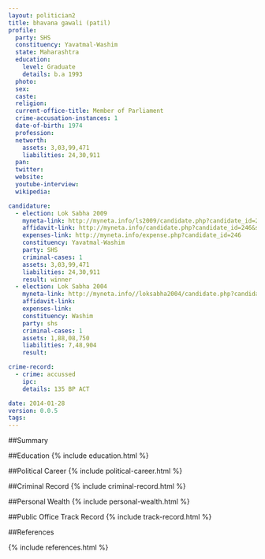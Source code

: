 ```yaml
---
layout: politician2
title: bhavana gawali (patil)
profile: 
  party: SHS
  constituency: Yavatmal-Washim
  state: Maharashtra
  education: 
    level: Graduate
    details: b.a 1993
  photo: 
  sex: 
  caste: 
  religion: 
  current-office-title: Member of Parliament
  crime-accusation-instances: 1
  date-of-birth: 1974
  profession: 
  networth: 
    assets: 3,03,99,471
    liabilities: 24,30,911
  pan: 
  twitter: 
  website: 
  youtube-interview: 
  wikipedia: 

candidature: 
  - election: Lok Sabha 2009
    myneta-link: http://myneta.info/ls2009/candidate.php?candidate_id=246
    affidavit-link: http://myneta.info/candidate.php?candidate_id=246&scan=original
    expenses-link: http://myneta.info/expense.php?candidate_id=246
    constituency: Yavatmal-Washim 
    party: SHS
    criminal-cases: 1
    assets: 3,03,99,471
    liabilities: 24,30,911
    result: winner 
  - election: Lok Sabha 2004
    myneta-link: http://myneta.info//loksabha2004/candidate.php?candidate_id=2679
    affidavit-link: 
    expenses-link: 
    constituency: Washim 
    party: shs
    criminal-cases: 1
    assets: 1,88,08,750
    liabilities: 7,48,904
    result:  

crime-record: 
  - crime: accussed
    ipc: 
    details: 135 BP ACT 

date: 2014-01-28
version: 0.0.5
tags: 
---
```

##Summary


##Education
{% include education.html %}


##Political Career
{% include political-career.html %}


##Criminal Record
{% include criminal-record.html %}


##Personal Wealth
{% include personal-wealth.html %}


##Public Office Track Record
{% include track-record.html %}


##References


{% include references.html %}